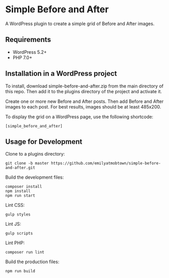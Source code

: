 # Simple Before and After
A WordPress plugin to create a simple grid of Before and After images.

## Requirements
* WordPress 5.2+
* PHP 7.0+

## Installation in a WordPress project
To install, download simple-before-and-after.zip from the main directory of this repo. Then add it to the plugins directory of the project and activate it.

Create one or more new Before and After posts. Then add Before and After images to each post. For best results, images should be at least 485x200.

To display the grid on a WordPress page, use the following shortcode:
```
[simple_before_and_after]
```

## Usage for Development
Clone to a plugins directory:
```
git clone -b master https://github.com/emilyatmobtown/simple-before-and-after.git
```

Build the development files:
```
composer install
npm install
npm run start
```

Lint CSS:
```
gulp styles
```

Lint JS:
``` 
gulp scripts
```

Lint PHP:
```
composer run lint
```

Build the production files:
```
npm run build
```
